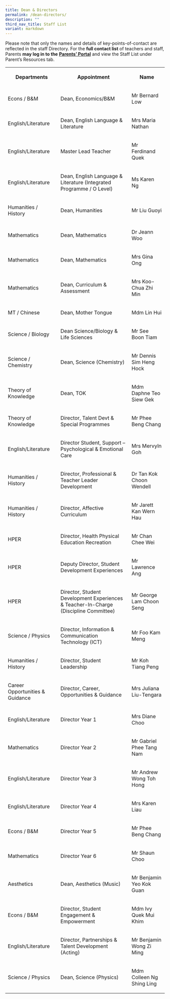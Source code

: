 ```yaml
---
title: Dean & Directors
permalink: /dean-directors/
description: ""
third_nav_title: Staff List
variant: markdown
---
```

<p>Please note that only the names and details of key-points-of-contact are reflected in the staff Directory. For the <strong>full contact list</strong> of teachers and staff, Parents <strong>may log in to the</strong> <a href="http://lms.acsindep.edu.sg/ACSIndep/logon_new.aspx?type=parents"><strong>Parents’ Portal</strong></a> and view the Staff List under Parent’s Resources tab.</p>
<table style="minWidth: 75px">
<colgroup>
<col>
<col>
<col>
</colgroup>
<tbody>
<tr>
<th rowspan="1" colspan="1">
<p>Departments</p>
</th>
<th rowspan="1" colspan="1">
<p>Appointment</p>
</th>
<th rowspan="1" colspan="1">
<p>Name</p>
</th>
</tr>

<tr>
<td rowspan="1" colspan="1">
<p>Econs / B&amp;M</p>
</td>
<td rowspan="1" colspan="1">
<p>Dean, Economics/B&amp;M</p>
</td>
<td rowspan="1" colspan="1">
<p>Mr Bernard Low</p>
</td>
</tr>
<tr>
<td rowspan="1" colspan="1">
<p>English/Literature</p>
</td>
<td rowspan="1" colspan="1">
<p>Dean, English Language &amp; Literature</p>
</td>
<td rowspan="1" colspan="1">
<p>Mrs Maria Nathan</p>
</td>
</tr>
<tr>
<td rowspan="1" colspan="1">
<p>English/Literature</p>
</td>
<td rowspan="1" colspan="1">
<p>Master Lead Teacher</p>
</td>
<td rowspan="1" colspan="1">
<p>Mr Ferdinand Quek</p>
</td>
</tr>
<tr>
<td rowspan="1" colspan="1">
<p>English/Literature</p>
</td>
<td rowspan="1" colspan="1">
<p>Dean, English Language &amp; Literature (Integrated Programme / O Level)</p>
</td>
<td rowspan="1" colspan="1">
<p>Ms Karen Ng</p>
</td>
</tr>
<tr>
<td rowspan="1" colspan="1">
<p>Humanities / History</p>
</td>
<td rowspan="1" colspan="1">
<p>Dean, Humanities</p>
</td>
<td rowspan="1" colspan="1">
<p>Mr Liu Guoyi</p>
</td>
</tr>
<tr>
<td rowspan="1" colspan="1">
<p>Mathematics</p>
</td>
<td rowspan="1" colspan="1">
<p>Dean, Mathematics</p>
</td>
<td rowspan="1" colspan="1">
<p>Dr Jeann Woo</p>
</td>
</tr>
<tr>
<td rowspan="1" colspan="1">
<p>Mathematics</p>
</td>
<td rowspan="1" colspan="1">
<p>Dean, Mathematics</p>
</td>
<td rowspan="1" colspan="1">
<p>Mrs Gina Ong</p>
</td>
</tr>
<tr>
<td rowspan="1" colspan="1">
<p>Mathematics</p>
</td>
<td rowspan="1" colspan="1">
<p>Dean, Curriculum &amp; Assessment</p>
</td>
<td rowspan="1" colspan="1">
<p>Mrs Koo-Chua Zhi Min</p>
</td>
</tr>
<tr>
<td rowspan="1" colspan="1">
<p>MT / Chinese</p>
</td>
<td rowspan="1" colspan="1">
<p>Dean, Mother Tongue</p>
</td>
<td rowspan="1" colspan="1">
<p>Mdm Lin Hui</p>
</td>
</tr>
<tr>
<td rowspan="1" colspan="1">
<p>Science / Biology</p>
</td>
<td rowspan="1" colspan="1">
<p>Dean Science/Biology &amp; Life Sciences</p>
</td>
<td rowspan="1" colspan="1">
<p>Mr See Boon Tiam</p>
</td>
</tr>
<tr>
<td rowspan="1" colspan="1">
<p>Science / Chemistry</p>
</td>
<td rowspan="1" colspan="1">
<p>Dean, Science (Chemistry)</p>
</td>
<td rowspan="1" colspan="1">
<p>Mr Dennis Sim Heng Hock</p>
</td>
</tr>
<tr>
<td rowspan="1" colspan="1">
<p>Theory of Knowledge</p>
</td>
<td rowspan="1" colspan="1">
<p>Dean, TOK</p>
</td>
<td rowspan="1" colspan="1">
<p>Mdm Daphne Teo Siew Gek</p>
</td>
</tr>
<tr>
<td rowspan="1" colspan="1">
<p>Theory of Knowledge</p>
</td>
<td rowspan="1" colspan="1">
<p>Director, Talent Devt &amp; Special Programmes</p>
</td>
<td rowspan="1" colspan="1">
<p>Mr Phee Beng Chang</p>
</td>
</tr>
<tr>
<td rowspan="1" colspan="1">
<p>English/Literature</p>
</td>
<td rowspan="1" colspan="1">
<p>Director Student, Support – Psychological &amp; Emotional Care</p>
</td>
<td rowspan="1" colspan="1">
<p>Mrs Mervyln Goh</p>
</td>
</tr>
<tr>
<td rowspan="1" colspan="1">
<p>Humanities / History</p>
</td>
<td rowspan="1" colspan="1">
<p>Director, Professional &amp; Teacher Leader Development</p>
</td>
<td rowspan="1" colspan="1">
<p>Dr Tan Kok Choon Wendell</p>
</td>
</tr>
<tr>
<td rowspan="1" colspan="1">
<p>Humanities / History</p>
</td>
<td rowspan="1" colspan="1">
<p>Director, Affective Curriculum</p>
</td>
<td rowspan="1" colspan="1">
<p>Mr Jarett Kan Wern Hau</p>
</td>
</tr>
<tr>
<td rowspan="1" colspan="1">
<p>HPER</p>
</td>
<td rowspan="1" colspan="1">
<p>Director, Health Physical Education Recreation</p>
</td>
<td rowspan="1" colspan="1">
<p>Mr Chan Chee Wei</p>
</td>
</tr>
<tr>
<td rowspan="1" colspan="1">
<p>HPER</p>
</td>
<td rowspan="1" colspan="1">
<p>Deputy Director, Student Development Experiences</p>
</td>
<td rowspan="1" colspan="1">
<p>Mr Lawrence Ang</p>
</td>
</tr>
<tr>
<td rowspan="1" colspan="1">
<p>HPER</p>
</td>
<td rowspan="1" colspan="1">
<p>Director, Student Development Experiences &amp; Teacher-In-Charge (Discipline
Committee)</p>
</td>
<td rowspan="1" colspan="1">
<p>Mr George Lam Choon Seng</p>
</td>
</tr>
<tr>
<td rowspan="1" colspan="1">
<p>Science / Physics</p>
</td>
<td rowspan="1" colspan="1">
<p>Director, Information &amp; Communication Technology (ICT)</p>
</td>
<td rowspan="1" colspan="1">
<p>Mr Foo Kam Meng</p>
</td>
</tr>
<tr>
<td rowspan="1" colspan="1">
<p>Humanities / History</p>
</td>
<td rowspan="1" colspan="1">
<p>Director, Student Leadership</p>
</td>
<td rowspan="1" colspan="1">
<p>Mr Koh Tiang Peng</p>
</td>
</tr>
<tr>
<td rowspan="1" colspan="1">
<p>Career Opportunities &amp; Guidance</p>
</td>
<td rowspan="1" colspan="1">
<p>Director, Career, Opportunities &amp; Guidance</p>
</td>
<td rowspan="1" colspan="1">
<p>Mrs Juliana Liu-Tengara</p>
</td>
</tr>
<tr>
<td rowspan="1" colspan="1">
<p>English/Literature</p>
</td>
<td rowspan="1" colspan="1">
<p>Director Year 1</p>
</td>
<td rowspan="1" colspan="1">
<p>Mrs Diane Choo</p>
</td>
</tr>
<tr>
<td rowspan="1" colspan="1">
<p>Mathematics</p>
</td>
<td rowspan="1" colspan="1">
<p>Director Year 2</p>
</td>
<td rowspan="1" colspan="1">
<p>Mr Gabriel Phee Tang Nam</p>
</td>
</tr>
<tr>
<td rowspan="1" colspan="1">
<p>English/Literature</p>
</td>
<td rowspan="1" colspan="1">
<p>Director Year 3</p>
</td>
<td rowspan="1" colspan="1">
<p>Mr Andrew Wong Toh Hong</p>
</td>
</tr>
<tr>
<td rowspan="1" colspan="1">
<p>English/Literature</p>
</td>
<td rowspan="1" colspan="1">
<p>Director Year 4</p>
</td>
<td rowspan="1" colspan="1">
<p>Mrs Karen Liau</p>
</td>
</tr>
<tr>
<td rowspan="1" colspan="1">
<p>Econs / B&amp;M</p>
</td>
<td rowspan="1" colspan="1">
<p>Director Year 5</p>
</td>
<td rowspan="1" colspan="1">
<p>Mr Phee Beng Chang</p>
</td>
</tr>
<tr>
<td rowspan="1" colspan="1">
<p>Mathematics</p>
</td>
<td rowspan="1" colspan="1">
<p>Director Year 6</p>
</td>
<td rowspan="1" colspan="1">
<p>Mr Shaun Choo</p>
</td>
</tr>
<tr>
<td rowspan="1" colspan="1">
<p>Aesthetics</p>
</td>
<td rowspan="1" colspan="1">
<p>Dean, Aesthetics (Music)</p>
</td>
<td rowspan="1" colspan="1">
<p>Mr Benjamin Yeo Kok Guan</p>
</td>
</tr>
<tr>
<td rowspan="1" colspan="1">
<p>Econs / B&amp;M</p>
</td>
<td rowspan="1" colspan="1">
<p>Director, Student Engagement &amp; Empowerment</p>
</td>
<td rowspan="1" colspan="1">
<p>Mdm Ivy Quek Mui Khim</p>
</td>
</tr>
<tr>
<td rowspan="1" colspan="1">
<p>English/Literature</p>
</td>
<td rowspan="1" colspan="1">
<p>Director, Partnerships &amp; Talent Development (Acting)</p>
</td>
<td rowspan="1" colspan="1">
<p>Mr Benjamin Wong Zi Ming</p>
</td>
</tr>
<tr>
<td rowspan="1" colspan="1">
<p>Science / Physics</p>
</td>
<td rowspan="1" colspan="1">
<p>Dean, Science (Physics)</p>
</td>
<td rowspan="1" colspan="1">
<p>Mdm Colleen Ng Shing Ling</p>
</td>
</tr>

</tbody>
</table>
<p>&nbsp;</p>